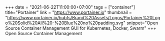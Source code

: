 +++
date = "2021-06-22T11:00:00+07:00"
tags = ["container"]
title="Portainer"
link = "https://www.portainer.io"
thumbnail = "https://www.portainer.io/hubfs/Brand%20Assets/Logos/Portainer%20Logo%20Solid%20All%20-%20Blue%20no%20padding.svg"
snippet="Open Source Container Management GUI for Kubernetes, Docker, Swarm"
+++
Open Source
Container Management
